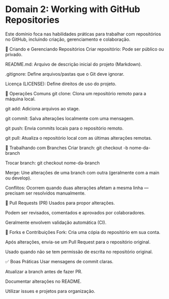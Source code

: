 # Domain 2: Working with GitHub Repositories 
Este domínio foca nas habilidades práticas para trabalhar com repositórios no GitHub, incluindo criação, gerenciamento e colaboração.

📁 Criando e Gerenciando Repositórios
Criar repositório: Pode ser público ou privado.

README.md: Arquivo de descrição inicial do projeto (Markdown).

.gitignore: Define arquivos/pastas que o Git deve ignorar.

Licença (LICENSE): Define direitos de uso do projeto.

🔄 Operações Comuns
git clone: Clona um repositório remoto para a máquina local.

git add: Adiciona arquivos ao stage.

git commit: Salva alterações localmente com uma mensagem.

git push: Envia commits locais para o repositório remoto.

git pull: Atualiza o repositório local com as últimas alterações remotas.

🌿 Trabalhando com Branches
Criar branch: git checkout -b nome-da-branch

Trocar branch: git checkout nome-da-branch

Merge: Une alterações de uma branch com outra (geralmente com a main ou develop).

Conflitos: Ocorrem quando duas alterações afetam a mesma linha — precisam ser resolvidos manualmente.

🔧 Pull Requests (PR)
Usados para propor alterações.

Podem ser revisados, comentados e aprovados por colaboradores.

Geralmente envolvem validação automática (CI).

📌 Forks e Contribuições
Fork: Cria uma cópia do repositório em sua conta.

Após alterações, envia-se um Pull Request para o repositório original.

Usado quando não se tem permissão de escrita no repositório original.

✅ Boas Práticas
Usar mensagens de commit claras.

Atualizar a branch antes de fazer PR.

Documentar alterações no README.

Utilizar issues e projetos para organização.


